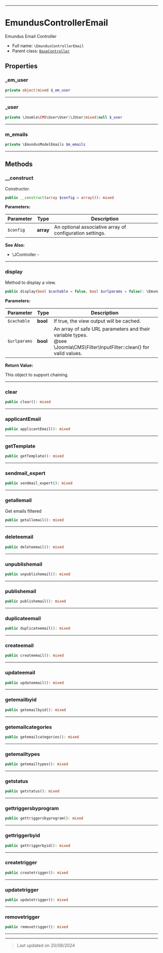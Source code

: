 ***

# EmundusControllerEmail

Emundus Email Controller



* Full name: `\EmundusControllerEmail`
* Parent class: [`BaseController`](./Joomla/CMS/MVC/Controller/BaseController.md)



## Properties


### _em_user



```php
private object|mixed $_em_user
```






***

### _user



```php
private \Joomla\CMS\User\User|\JUser|mixed|null $_user
```






***

### m_emails



```php
private \EmundusModelEmails $m_emails
```






***

## Methods


### __construct

Constructor.

```php
public __construct(array $config = array()): mixed
```








**Parameters:**

| Parameter | Type | Description |
|-----------|------|-------------|
| `$config` | **array** | An optional associative array of configuration settings. |





**See Also:**

* \JController - 

***

### display

Method to display a view.

```php
public display(bool $cachable = false, bool $urlparams = false): \EmundusControllerEmail
```








**Parameters:**

| Parameter | Type | Description |
|-----------|------|-------------|
| `$cachable` | **bool** | If true, the view output will be cached. |
| `$urlparams` | **bool** | An array of safe URL parameters and their variable types.<br />@see        \Joomla\CMS\Filter\InputFilter::clean() for valid values. |


**Return Value:**

This object to support chaining.




***

### clear



```php
public clear(): mixed
```












***

### applicantEmail



```php
public applicantEmail(): mixed
```












***

### getTemplate



```php
public getTemplate(): mixed
```












***

### sendmail_expert



```php
public sendmail_expert(): mixed
```












***

### getallemail

Get emails filtered

```php
public getallemail(): mixed
```












***

### deleteemail



```php
public deleteemail(): mixed
```












***

### unpublishemail



```php
public unpublishemail(): mixed
```












***

### publishemail



```php
public publishemail(): mixed
```












***

### duplicateemail



```php
public duplicateemail(): mixed
```












***

### createemail



```php
public createemail(): mixed
```












***

### updateemail



```php
public updateemail(): mixed
```












***

### getemailbyid



```php
public getemailbyid(): mixed
```












***

### getemailcategories



```php
public getemailcategories(): mixed
```












***

### getemailtypes



```php
public getemailtypes(): mixed
```












***

### getstatus



```php
public getstatus(): mixed
```












***

### gettriggersbyprogram



```php
public gettriggersbyprogram(): mixed
```












***

### gettriggerbyid



```php
public gettriggerbyid(): mixed
```












***

### createtrigger



```php
public createtrigger(): mixed
```












***

### updatetrigger



```php
public updatetrigger(): mixed
```












***

### removetrigger



```php
public removetrigger(): mixed
```












***


***
> Last updated on 20/08/2024
